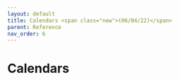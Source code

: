 ```yaml
---
layout: default
title: Calendars <span class="new">(06/04/22)</span>
parent: Reference
nav_order: 6
---
```


# Calendars


